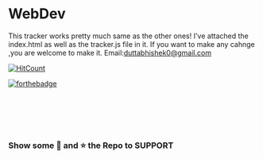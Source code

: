 # WebDev
This tracker works pretty much same as the other ones!
I've attached the index.html as well as the tracker.js file in it.
If you want to make any cahnge ,you are welcome to make it.
Email:duttabhishek0@gmail.com


[![HitCount](http://hits.dwyl.com/duttabhishek32/duttabhishek32/.svg)](http://hits.dwyl.com/duttabhishek32/duttabhishek32/)

 [![forthebadge](https://forthebadge.com/images/badges/made-with-javascript.svg)](https://forthebadge.com)



 
<br><br><br><br>
 
### Show some :green_heart: and :star: the Repo to SUPPORT 

